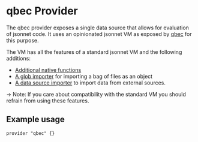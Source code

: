 # qbec Provider

The qbec provider exposes a single data source that allows for evaluation of jsonnet code.
It uses an opinionated jsonnet VM as exposed by [qbec](https://qbec.io/) for this purpose.

The VM has all the features of a standard jsonnet VM and the following additions:

* [Additional native functions](https://qbec.io/reference/jsonnet-native-funcs/)
* [A glob importer](https://qbec.io/reference/jsonnet-glob-importer/) for importing a bag of files as an object
* [A data source importer](https://qbec.io/reference/jsonnet-external-data/) to import data from external sources.

-> Note: If you care about compatibility with the standard VM you should refrain from using these features.

## Example usage

```hcl
provider "qbec" {}
```
